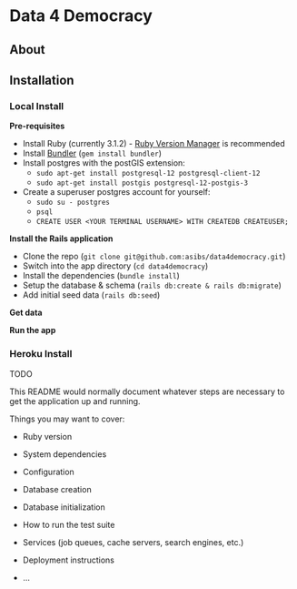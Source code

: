 # Data 4 Democracy

## About

## Installation

### Local Install

**Pre-requisites**

- Install Ruby (currently 3.1.2) - [Ruby Version Manager](https://rvm.io/) is recommended
- Install [Bundler](https://bundler.io/) (`gem install bundler`)
- Install postgres with the postGIS extension:
  - `sudo apt-get install postgresql-12 postgresql-client-12`
  - `sudo apt-get install postgis postgresql-12-postgis-3`
- Create a superuser postgres account for yourself:
  - `sudo su - postgres`
  - `psql`
  - `CREATE USER <YOUR TERMINAL USERNAME> WITH CREATEDB CREATEUSER;`

**Install the Rails application**

- Clone the repo (`git clone git@github.com:asibs/data4democracy.git`)
- Switch into the app directory (`cd data4democracy`)
- Install the dependencies (`bundle install`)
- Setup the database & schema (`rails db:create & rails db:migrate`)
- Add initial seed data (`rails db:seed`)

**Get data**

**Run the app**

### Heroku Install

TODO






This README would normally document whatever steps are necessary to get the
application up and running.

Things you may want to cover:

* Ruby version

* System dependencies

* Configuration

* Database creation

* Database initialization

* How to run the test suite

* Services (job queues, cache servers, search engines, etc.)

* Deployment instructions

* ...


#
